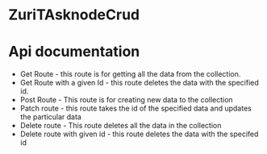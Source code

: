 # ZuriTAsknodeCrud

# Api documentation

* Get Route - this route is for getting all the data from the collection.
* Get Route with a given Id - this route deletes the data with the specified id.    
* Post Route - This route is for creating new data to the collection
* Patch route - this route takes the id of the specified data and updates the particular data 
* Delete route - This route deletes all the data in the collection
* Delete route with given id  - this route deletes the data with the specifed id 

